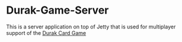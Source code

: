 # Durak-Game-Server
This is a server application on top of Jetty that is used for multiplayer support of the [Durak Card Game](https://github.com/yan-braslavsky/Card-Game-Durak)
